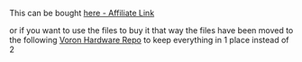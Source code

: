 This can be bought [here - Affiliate Link](https://s.click.aliexpress.com/e/_DEXf8wf)

or if you want to use the files to buy it that way the files have been moved to the following [Voron Hardware Repo](https://github.com/VoronDesign/Voron-Hardware/tree/master/Microswitch_Z_Endstop) to keep everything in 1 place instead of 2
